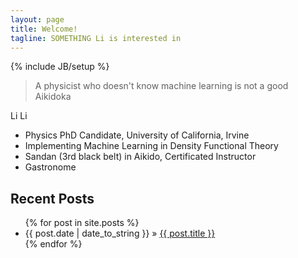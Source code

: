 ```yaml
---
layout: page
title: Welcome!
tagline: SOMETHING Li is interested in
---
```

{% include JB/setup %}

>A physicist who doesn't know machine learning is not a good Aikidoka

Li Li

* Physics PhD Candidate, University of California, Irvine
* Implementing Machine Learning in Density Functional Theory
* Sandan (3rd black belt) in Aikido, Certificated Instructor
* Gastronome 

## Recent Posts

<ul class="posts">
  {% for post in site.posts %}
    <li><span>{{ post.date | date_to_string }}</span> &raquo; <a href="{{ BASE_PATH }}{{ post.url }}">{{ post.title }}</a></li>
  {% endfor %}
</ul>




